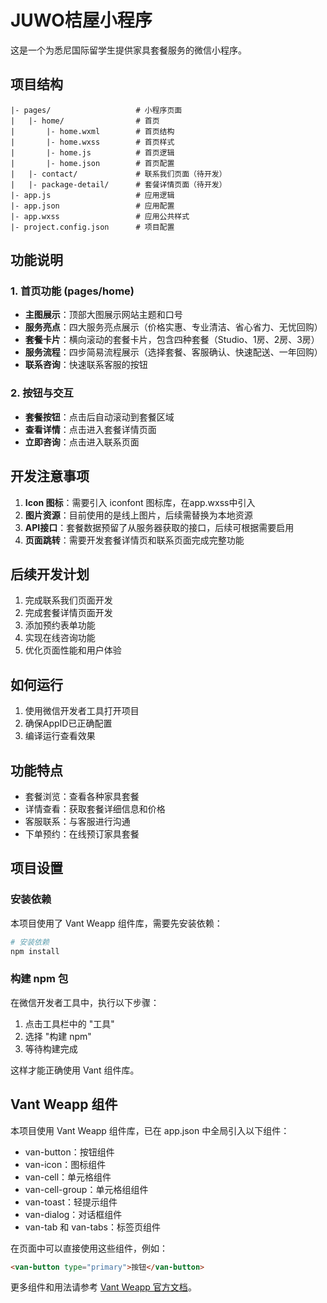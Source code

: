 # JUWO桔屋小程序

这是一个为悉尼国际留学生提供家具套餐服务的微信小程序。

## 项目结构

```
|- pages/                   # 小程序页面
|   |- home/                # 首页
|       |- home.wxml        # 首页结构
|       |- home.wxss        # 首页样式
|       |- home.js          # 首页逻辑
|       |- home.json        # 首页配置
|   |- contact/             # 联系我们页面（待开发）
|   |- package-detail/      # 套餐详情页面（待开发）
|- app.js                   # 应用逻辑
|- app.json                 # 应用配置
|- app.wxss                 # 应用公共样式
|- project.config.json      # 项目配置
```

## 功能说明

### 1. 首页功能 (pages/home)

- **主图展示**：顶部大图展示网站主题和口号
- **服务亮点**：四大服务亮点展示（价格实惠、专业清洁、省心省力、无忧回购）
- **套餐卡片**：横向滚动的套餐卡片，包含四种套餐（Studio、1房、2房、3房）
- **服务流程**：四步简易流程展示（选择套餐、客服确认、快速配送、一年回购）
- **联系咨询**：快速联系客服的按钮

### 2. 按钮与交互

- **套餐按钮**：点击后自动滚动到套餐区域
- **查看详情**：点击进入套餐详情页面
- **立即咨询**：点击进入联系页面

## 开发注意事项

1. **Icon 图标**：需要引入 iconfont 图标库，在app.wxss中引入
2. **图片资源**：目前使用的是线上图片，后续需替换为本地资源
3. **API接口**：套餐数据预留了从服务器获取的接口，后续可根据需要启用
4. **页面跳转**：需要开发套餐详情页和联系页面完成完整功能

## 后续开发计划

1. 完成联系我们页面开发
2. 完成套餐详情页面开发
3. 添加预约表单功能
4. 实现在线咨询功能
5. 优化页面性能和用户体验

## 如何运行

1. 使用微信开发者工具打开项目
2. 确保AppID已正确配置
3. 编译运行查看效果

## 功能特点

- 套餐浏览：查看各种家具套餐
- 详情查看：获取套餐详细信息和价格
- 客服联系：与客服进行沟通
- 下单预约：在线预订家具套餐

## 项目设置

### 安装依赖

本项目使用了 Vant Weapp 组件库，需要先安装依赖：

```bash
# 安装依赖
npm install
```

### 构建 npm 包

在微信开发者工具中，执行以下步骤：

1. 点击工具栏中的 "工具"
2. 选择 "构建 npm"
3. 等待构建完成

这样才能正确使用 Vant 组件库。

## Vant Weapp 组件

本项目使用 Vant Weapp 组件库，已在 app.json 中全局引入以下组件：

- van-button：按钮组件
- van-icon：图标组件
- van-cell：单元格组件
- van-cell-group：单元格组组件
- van-toast：轻提示组件
- van-dialog：对话框组件
- van-tab 和 van-tabs：标签页组件

在页面中可以直接使用这些组件，例如：

```html
<van-button type="primary">按钮</van-button>
```

更多组件和用法请参考 [Vant Weapp 官方文档](https://youzan.github.io/vant-weapp)。 
